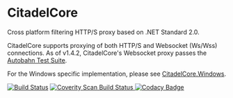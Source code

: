# CitadelCore
Cross platform filtering HTTP/S proxy based on .NET Standard 2.0.

CitadelCore supports proxying of both HTTP/S and Websocket (Ws/Wss) connections. As of v1.4.2, CitadelCore's Websocket proxy passes the [Autobahn Test Suite](https://github.com/TechnikEmpire/CitadelCore/releases/download/v1.4.2/autobahn-testsuite-results.zip).

For the Windows specific implementation, please see [CitadelCore.Windows](https://github.com/TechnikEmpire/CitadelCore.Windows).

[![Build Status](https://travis-ci.org/TechnikEmpire/CitadelCore.svg?branch=master)](https://travis-ci.org/TechnikEmpire/CitadelCore)
<a href="https://scan.coverity.com/projects/technikempire-citadelcore">
  <img alt="Coverity Scan Build Status"
       src="https://scan.coverity.com/projects/15514/badge.svg"/>
</a>
[![Codacy Badge](https://api.codacy.com/project/badge/Grade/79dbc8edcb3a413eafc84d0e506342e0)](https://www.codacy.com/app/TechnikEmpire/CitadelCore?utm_source=github.com&amp;utm_medium=referral&amp;utm_content=TechnikEmpire/CitadelCore&amp;utm_campaign=Badge_Grade)
